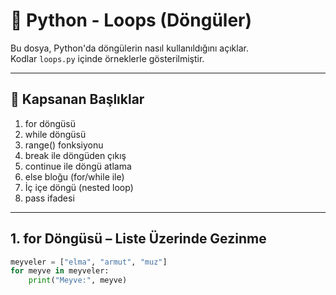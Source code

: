 # 🐍 Python - Loops (Döngüler)

Bu dosya, Python'da döngülerin nasıl kullanıldığını açıklar.  
Kodlar `loops.py` içinde örneklerle gösterilmiştir.

---

## 📌 Kapsanan Başlıklar

1. for döngüsü  
2. while döngüsü  
3. range() fonksiyonu  
4. break ile döngüden çıkış  
5. continue ile döngü atlama  
6. else bloğu (for/while ile)  
7. İç içe döngü (nested loop)  
8. pass ifadesi  

---

## 1. for Döngüsü – Liste Üzerinde Gezinme

```python
meyveler = ["elma", "armut", "muz"]
for meyve in meyveler:
    print("Meyve:", meyve)
